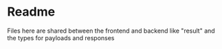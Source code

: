 # Readme

Files here are shared between the frontend and backend like "result" and the types for payloads and responses
